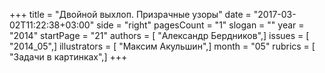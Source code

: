 +++
title = "Двойной выхлоп. Призрачные узоры"
date = "2017-03-02T11:22:38+03:00"
side = "right"
pagesCount = "1"
slogan = ""
year = "2014"
startPage = "21"
authors = [ "Александр Бердников",]
issues = [ "2014_05",]
illustrators = [ "Максим Акульшин",]
month = "05"
rubrics = [ "Задачи в картинках",]
+++
